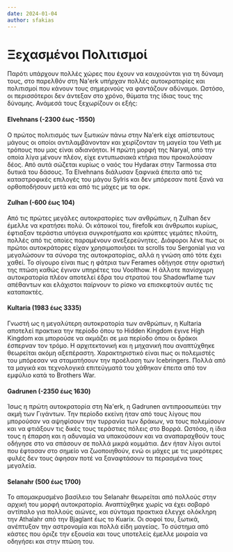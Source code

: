 ```yaml
---
date: 2024-01-04
author: sfakias
---
```

# Ξεχασμένοι Πολιτισμοί

Παρότι υπάρχουν πολλές χώρες που έχουν να καυχιούνται για τη δύναμη τους, στο
παρελθόν στη Na'erk υπήρχαν πολλές αυτοκρατορίες και πολιτισμοί που κάνουν
τους σημερινούς να φαντάζουν αδύναμοι. Ωστόσο, οι περισσότεροι δεν άντεξαν στο
χρόνο, θύματα της ίδιας τους της δύναμης. Ανάμεσά τους ξεχωρίζουν οι εξής:

#### Elvehnans (-2300 έως -1550)

O πρώτος πολιτισμός των ξωτικών πάνω στην Na'erk είχε απίστευτους μάγους οι οποίοι αντιλαμβάνονταν και χειρίζονταν τη μαγεία του Veth με τρόπους που μας είναι αδιανόητοι. Η πρώτη μορφή της Naryal, από την οποία λίγα μένουν πλέον, είχε εντυπωσιακά κτήρια που προκαλούσαν δέος. Από αυτά σώζεται κυρίως ο ναός του Hydarax στην Tarmossa στα δυτικά του δάσους. Τα Elvehnans διάλυσαν ξαφνικά έπειτα από τις καταστροφικές επιλογές του μάγου Sylris και δεν μπόρεσαν ποτέ ξανά να ορθοποδήσουν μετά και από τις μάχες με τα ορκ.  



#### Zulhan (-600 έως 104)

Από τις πρώτες μεγάλες αυτοκρατορίες των ανθρώπων, η Zulhan δεν έμελλε να κρατήσει πολύ. Οι κάτοικοί του, firefolk και άνθρωποι κυρίως, έφτιαξαν τεράστια υπόγεια συγκροτήματα και κρύπτες γεμάτες πλούτη, πολλές από τις οποίες παραμένουν ανεξερεύνητες. Διάφοροι λένε πως οι πρώτοι αυτοκράτορες είχαν χρησιμοποιήσει τα scrolls του Sergonial για να μεγαλώσουν τα σύνορα της αυτοκρατορίας, αλλά η γνώση από τότε έχει χαθεί. Το σίγουρο είναι πως η φάτρια των Ferames οδήγησε στην οριστική της πτώση καθώς έγιναν υπηρέτες του Voolthow. H άλλοτε πανίσχυρη αυτοκρατορία πλέον αποτελεί έδρα του στρατού του Shadowflame των απέθαντων και ελάχιστοι παίρνουν το ρίσκο να επισκεφτούν αυτές τις καταπακτές.  



#### Kultaria (1983 έως 3335)

Γνωστή ως η μεγαλύτερη αυτοκρατορία των ανθρώπων, η Kultaria αποτελεί πρακτικα την περίοδο όπου το Hidden Kingdom έγινε High Kingdom και μπορούσε να ακμάζει σε μια περίοδο όπου οι δράκοι έσπερναν τον τρόμο. Η αρχιτεκτονική και η μηχανική που αναπτύχθηκε θεωρείται ακόμη αξεπέραστη. Χαρακτηριστικό είναι πως οι πολεμιστές του μπόρεσαν να σταματήσουν την προέλαση των Icebringers. Πολλά από τα μαγικά και τεχνολογικά επιτεύγματά του χάθηκαν έπειτα από τον εμφύλιο κατά το Brothers War.



#### Gadrunen (-2350 έως 1630)

Ίσως η πρώτη αυτοκρατορία στη Na'erk, η Gadrunen αντιπροσωπεύει την ακμή των Γιγάντων. Την περίοδο εκείνη ήταν από τους λίγους που μπορούσαν να αψηφίσουν την τυρρανία των δράκων, να τους πολεμίσουν και να φτιάξουν τις δικές τους τεράστιες πόλεις στο Βορρά. Ωστόσο, η ίδια τους η έπαρση και η αδυναμία να υπακούσουν και να αναπαραχθούν τους οδήγησε στο να σπάσουν σε πολλά μικρά κομμάτια. Δεν ήταν λίγοι αυτοί που έφτασαν στο σημείο να ζωοποιηθούν, ενώ οι μάχες με τις μικρότερες φυλές δεν τους άφησαν ποτέ να ξαναφτάσουν τα περασμένα τους μεγαλεία.  



#### Selanahr (500 έως 1700)

Το απομακρυσμένο βασίλειο του Selanahr θεωρείται από πολλούς στην αρχική του μορφή αυτοκρατορία. Αναπτύχθηκε χωρίς να έχει σοβαρό αντίπαλο για πολλούς αιώνες, και σύντομα πρακτικα έλεγχε ολόκληρη την Athalahr από την Bjaglant έως το Kuarix. Οι σοφοί του, ξωτικά, ανέπτυξαν την αστρονομία και πολλά είδη μαγείας. Το σύστημα από κάστες που όριζε την εξουσία και τους υποτελείς έμελλε μοιραία να οδηγήσει και στην πτώση του.

